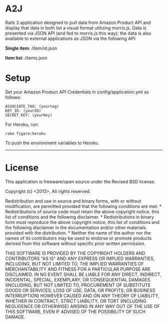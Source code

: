 **A2J**
========================

Rails 3 application designed to pull data from Amazon Product API and display that data in both list a visual format utilizing morris.js.  Data is presented via JSON API (and fed to morris.js this way); the data is also available to external applications as JSON via the following API:

**Single item**: /item/id.json

**Item list**: /items.json

**Setup**
========================

Set your Amazon Product API Credentials in config/application.yml as follows:

    ASSOCIATE_TAG: (yourtag) 
    KEY_ID: (yourID)
    SECRET_KEY: (yourKey)

For Heroku, run:

    rake figaro:heroku
    
To push the environment variables to Heroku.
________________________

**License**
=========================
This application is freeware/open source under the Revised BSD license.

Copyright (c) <2013>, <Richard Carey>
All rights reserved.

Redistribution and use in source and binary forms, with or without
modification, are permitted provided that the following conditions are met:
    * Redistributions of source code must retain the above copyright
      notice, this list of conditions and the following disclaimer.
    * Redistributions in binary form must reproduce the above copyright
      notice, this list of conditions and the following disclaimer in the
      documentation and/or other materials provided with the distribution.
    * Neither the name of the author nor the
      names of its contributors may be used to endorse or promote products
      derived from this software without specific prior written permission.

THIS SOFTWARE IS PROVIDED BY THE COPYRIGHT HOLDERS AND CONTRIBUTORS "AS IS" AND
ANY EXPRESS OR IMPLIED WARRANTIES, INCLUDING, BUT NOT LIMITED TO, THE IMPLIED
WARRANTIES OF MERCHANTABILITY AND FITNESS FOR A PARTICULAR PURPOSE ARE
DISCLAIMED. IN NO EVENT SHALL <COPYRIGHT HOLDER> BE LIABLE FOR ANY
DIRECT, INDIRECT, INCIDENTAL, SPECIAL, EXEMPLARY, OR CONSEQUENTIAL DAMAGES
(INCLUDING, BUT NOT LIMITED TO, PROCUREMENT OF SUBSTITUTE GOODS OR SERVICES;
LOSS OF USE, DATA, OR PROFITS; OR BUSINESS INTERRUPTION) HOWEVER CAUSED AND
ON ANY THEORY OF LIABILITY, WHETHER IN CONTRACT, STRICT LIABILITY, OR TORT
(INCLUDING NEGLIGENCE OR OTHERWISE) ARISING IN ANY WAY OUT OF THE USE OF THIS
SOFTWARE, EVEN IF ADVISED OF THE POSSIBILITY OF SUCH DAMAGE.